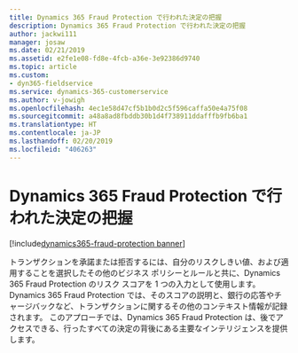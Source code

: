 ```yaml
---
title: Dynamics 365 Fraud Protection で行われた決定の把握
description: Dynamics 365 Fraud Protection で行われた決定の把握
author: jackwi111
manager: josaw
ms.date: 02/21/2019
ms.assetid: e2fe1e08-fd8e-4fcb-a36e-3e92386d9740
ms.topic: article
ms.custom:
- dyn365-fieldservice
ms.service: dynamics-365-customerservice
ms.author: v-jowigh
ms.openlocfilehash: 4ec1e58d47cf5b1b0d2c5f596caffa50e4a75f08
ms.sourcegitcommit: a48a8ad8fbddb30b1d4f738911ddafffb9fb6ba1
ms.translationtype: HT
ms.contentlocale: ja-JP
ms.lasthandoff: 02/20/2019
ms.locfileid: "406263"
---
```

#  <a name="understand-your-decisions-made-in-dynamics-365-fraud-protection"></a>Dynamics 365 Fraud Protection で行われた決定の把握
[!include[dynamics365-fraud-protection banner](../../../includes/dynamics365-fraud-protection.md)]






トランザクションを承諾または拒否するには、自分のリスクしきい値、および適用することを選択したその他のビジネス ポリシーとルールと共に、Dynamics 365 Fraud Protection のリスク スコアを 1 つの入力として使用します。 Dynamics 365 Fraud Protection では、そのスコアの説明と、銀行の応答やチャージバックなど、トランザクションに関するその他のコンテキスト情報が記録されます。
このアプローチでは、Dynamics 365 Fraud Protection は、後でアクセスできる、行ったすべての決定の背後にある主要なインテリジェンスを提供します。
